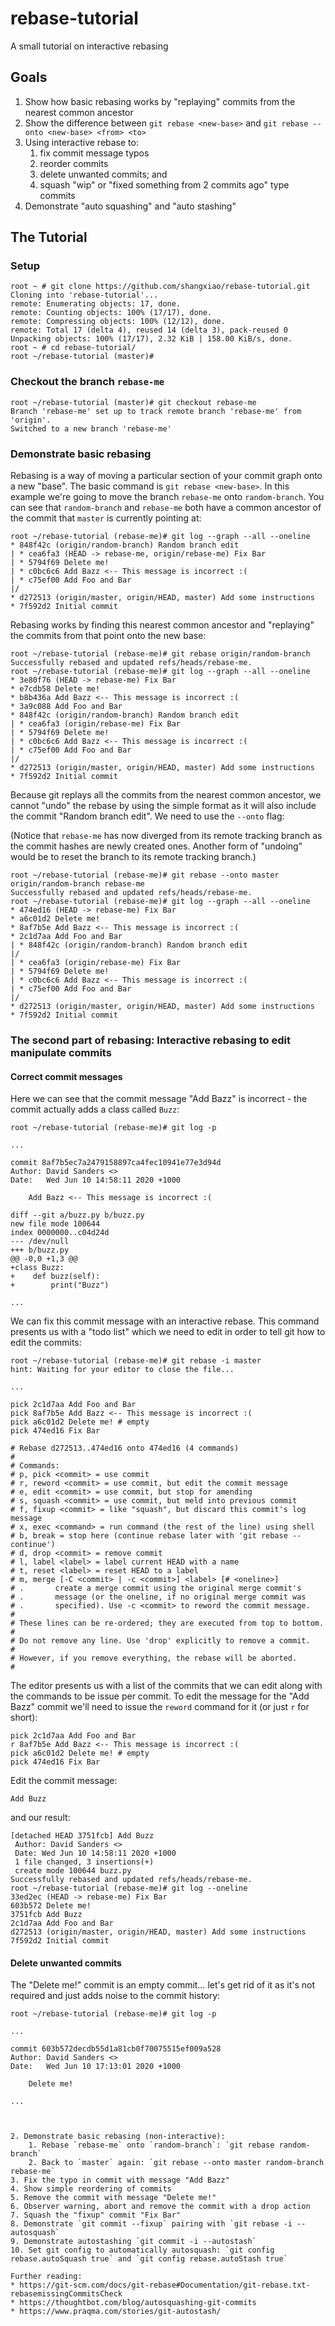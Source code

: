 # rebase-tutorial
A small tutorial on interactive rebasing

## Goals
1. Show how basic rebasing works by "replaying" commits from the nearest common ancestor
2. Show the difference between `git rebase <new-base>` and `git rebase --onto <new-base> <from> <to>`
3. Using interactive rebase to:
    1. fix commit message typos
    2. reorder commits
    3. delete unwanted commits; and
    4. squash "wip" or "fixed something from 2 commits ago" type commits
4. Demonstrate "auto squashing" and "auto stashing"

## The Tutorial

### Setup

```
root ~ # git clone https://github.com/shangxiao/rebase-tutorial.git
Cloning into 'rebase-tutorial'...
remote: Enumerating objects: 17, done.
remote: Counting objects: 100% (17/17), done.
remote: Compressing objects: 100% (12/12), done.
remote: Total 17 (delta 4), reused 14 (delta 3), pack-reused 0
Unpacking objects: 100% (17/17), 2.32 KiB | 158.00 KiB/s, done.
root ~ # cd rebase-tutorial/
root ~/rebase-tutorial (master)#
```

### Checkout the branch `rebase-me`

```
root ~/rebase-tutorial (master)# git checkout rebase-me
Branch 'rebase-me' set up to track remote branch 'rebase-me' from 'origin'.
Switched to a new branch 'rebase-me'
```

### Demonstrate basic rebasing

Rebasing is a way of moving a particular section of your commit graph onto a new "base". The basic command is `git rebase <new-base>`.  In this example we're going to move the branch `rebase-me` onto `random-branch`.  You can see that `random-branch` and `rebase-me` both have a common ancestor of the commit that `master` is currently pointing at:

```
root ~/rebase-tutorial (rebase-me)# git log --graph --all --oneline
* 848f42c (origin/random-branch) Random branch edit
| * cea6fa3 (HEAD -> rebase-me, origin/rebase-me) Fix Bar
| * 5794f69 Delete me!
| * c0bc6c6 Add Bazz <-- This message is incorrect :(
| * c75ef00 Add Foo and Bar
|/
* d272513 (origin/master, origin/HEAD, master) Add some instructions
* 7f592d2 Initial commit
```

Rebasing works by finding this nearest common ancestor and "replaying" the commits from that point onto the new base:

```
root ~/rebase-tutorial (rebase-me)# git rebase origin/random-branch
Successfully rebased and updated refs/heads/rebase-me.
root ~/rebase-tutorial (rebase-me)# git log --graph --all --oneline
* 3e80f76 (HEAD -> rebase-me) Fix Bar
* e7cdb58 Delete me!
* b8b436a Add Bazz <-- This message is incorrect :(
* 3a9c088 Add Foo and Bar
* 848f42c (origin/random-branch) Random branch edit
| * cea6fa3 (origin/rebase-me) Fix Bar
| * 5794f69 Delete me!
| * c0bc6c6 Add Bazz <-- This message is incorrect :(
| * c75ef00 Add Foo and Bar
|/
* d272513 (origin/master, origin/HEAD, master) Add some instructions
* 7f592d2 Initial commit
```

Because git replays all the commits from the nearest common ancestor, we cannot "undo" the rebase by using the simple format as it will also include the commit "Random branch edit". We need to use the `--onto` flag:

(Notice that `rebase-me` has now diverged from its remote tracking branch as the commit hashes are newly created ones.  Another form of "undoing" would be to reset the branch to its remote tracking branch.)

```
root ~/rebase-tutorial (rebase-me)# git rebase --onto master origin/random-branch rebase-me
Successfully rebased and updated refs/heads/rebase-me.
root ~/rebase-tutorial (rebase-me)# git log --graph --all --oneline
* 474ed16 (HEAD -> rebase-me) Fix Bar
* a6c01d2 Delete me!
* 8af7b5e Add Bazz <-- This message is incorrect :(
* 2c1d7aa Add Foo and Bar
| * 848f42c (origin/random-branch) Random branch edit
|/
| * cea6fa3 (origin/rebase-me) Fix Bar
| * 5794f69 Delete me!
| * c0bc6c6 Add Bazz <-- This message is incorrect :(
| * c75ef00 Add Foo and Bar
|/
* d272513 (origin/master, origin/HEAD, master) Add some instructions
* 7f592d2 Initial commit
```

### The second part of rebasing: Interactive rebasing to edit manipulate commits

#### Correct commit messages

Here we can see that the commit message "Add Bazz" is incorrect - the commit actually adds a class called `Buzz`:

```
root ~/rebase-tutorial (rebase-me)# git log -p

...

commit 8af7b5ec7a2479158897ca4fec10941e77e3d94d
Author: David Sanders <>
Date:   Wed Jun 10 14:58:11 2020 +1000

    Add Bazz <-- This message is incorrect :(

diff --git a/buzz.py b/buzz.py
new file mode 100644
index 0000000..c04d24d
--- /dev/null
+++ b/buzz.py
@@ -0,0 +1,3 @@
+class Buzz:
+    def buzz(self):
+        print("Buzz")

...
```

We can fix this commit message with an interactive rebase. This command presents us with a "todo list" which we need to edit in order to tell git how to edit the commits:

```
root ~/rebase-tutorial (rebase-me)# git rebase -i master
hint: Waiting for your editor to close the file...

...

pick 2c1d7aa Add Foo and Bar
pick 8af7b5e Add Bazz <-- This message is incorrect :(
pick a6c01d2 Delete me! # empty
pick 474ed16 Fix Bar

# Rebase d272513..474ed16 onto 474ed16 (4 commands)
#
# Commands:
# p, pick <commit> = use commit
# r, reword <commit> = use commit, but edit the commit message
# e, edit <commit> = use commit, but stop for amending
# s, squash <commit> = use commit, but meld into previous commit
# f, fixup <commit> = like "squash", but discard this commit's log message
# x, exec <command> = run command (the rest of the line) using shell
# b, break = stop here (continue rebase later with 'git rebase --continue')
# d, drop <commit> = remove commit
# l, label <label> = label current HEAD with a name
# t, reset <label> = reset HEAD to a label
# m, merge [-C <commit> | -c <commit>] <label> [# <oneline>]
# .       create a merge commit using the original merge commit's
# .       message (or the oneline, if no original merge commit was
# .       specified). Use -c <commit> to reword the commit message.
#
# These lines can be re-ordered; they are executed from top to bottom.
#
# Do not remove any line. Use 'drop' explicitly to remove a commit.
#
# However, if you remove everything, the rebase will be aborted.
#
```

The editor presents us with a list of the commits that we can edit along with the commands to be issue per commit. To edit the message for the "Add Bazz" commit we'll need to issue the `reword` command for it (or just `r` for short):

```
pick 2c1d7aa Add Foo and Bar
r 8af7b5e Add Bazz <-- This message is incorrect :(
pick a6c01d2 Delete me! # empty
pick 474ed16 Fix Bar
```

Edit the commit message:

```
Add Buzz
```

and our result:

```
[detached HEAD 3751fcb] Add Buzz
 Author: David Sanders <>
 Date: Wed Jun 10 14:58:11 2020 +1000
 1 file changed, 3 insertions(+)
 create mode 100644 buzz.py
Successfully rebased and updated refs/heads/rebase-me.
root ~/rebase-tutorial (rebase-me)# git log --oneline
33ed2ec (HEAD -> rebase-me) Fix Bar
603b572 Delete me!
3751fcb Add Buzz
2c1d7aa Add Foo and Bar
d272513 (origin/master, origin/HEAD, master) Add some instructions
7f592d2 Initial commit
```

#### Delete unwanted commits

The "Delete me!" commit is an empty commit… let's get rid of it as it's not required and just adds noise to the commit history:

```
root ~/rebase-tutorial (rebase-me)# git log -p

...

commit 603b572decdb55d1a81cb0f70075515ef009a528
Author: David Sanders <>
Date:   Wed Jun 10 17:13:01 2020 +1000

    Delete me!

...



2. Demonstrate basic rebasing (non-interactive):
    1. Rebase `rebase-me` onto `random-branch`: `git rebase random-branch`
    2. Back to `master` again: `git rebase --onto master random-branch rebase-me`
3. Fix the typo in commit with message "Add Bazz"
4. Show simple reordering of commits
5. Remove the commit with message "Delete me!"
6. Observer warning, abort and remove the commit with a drop action
7. Squash the "fixup" commit "Fix Bar"
8. Demonstrate `git commit --fixup` pairing with `git rebase -i --autosquash`
9. Demonstrate autostashing `git commit -i --autostash`
10. Set git config to automatically autosquash: `git config rebase.autoSquash true` and `git config rebase.autoStash true`

Further reading:
* https://git-scm.com/docs/git-rebase#Documentation/git-rebase.txt-rebasemissingCommitsCheck
* https://thoughtbot.com/blog/autosquashing-git-commits
* https://www.praqma.com/stories/git-autostash/
